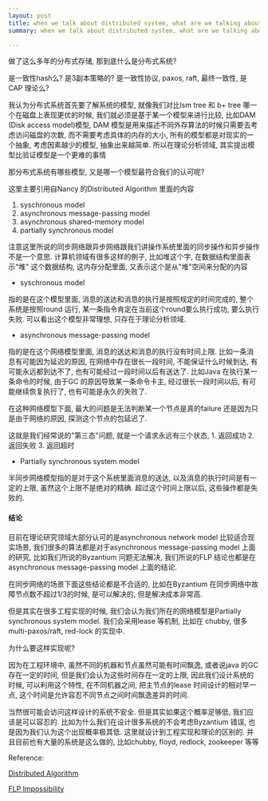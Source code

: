 ```yaml
---
layout: post
title: when we talk about distributed system, what are we talking about
summary: when we talk about distributed system, what are we talking about

---
```


做了这么多年的分布式存储, 那到底什么是分布式系统?

是一致性hash么? 是3副本策略的? 是一致性协议, paxos, raft, 最终一致性,  是CAP 理论么?  

我认为分布式系统首先要了解系统的模型, 就像我们对比lsm tree 和 b+ tree 哪一个在磁盘上表现更优的时候, 我们就必须是基于某一个模型来进行比较, 比如DAM (Disk access model)模型,  DAM 模型是用来描述不同外存算法的时候只需要去考虑访问磁盘的次数, 而不需要考虑具体的内存的大小, 所有的模型都是对现实的一个抽象, 考虑因素越少的模型, 抽象出来越简单. 所以在理论分析领域, 其实提出模型比验证模型是一个更难的事情

那分布式系统有哪些模型, 又是哪一个模型最符合我们的认可呢?

这里主要引用自Nancy 的Distributed Algorithm 里面的内容

1. syschronous model
2. asynchronous message-passing model
3. asynchronous shared-memory model
4. partially synchronous model


注意这里所说的同步网络跟异步网络跟我们讲操作系统里面的同步操作和异步操作不是一个意思. 计算机领域有很多这样的例子, 比如堆这个字, 在数据结构里面表示"堆" 这个数据结构, 这内存分配里面, 又表示这个是从"堆"空间来分配的内容

* syschronous model

指的是在这个模型里面, 消息的送达和消息的执行是按照规定的时间完成的, 整个系统是按照round 运行, 某一条指令肯定在当前这个round要么执行成功, 要么执行失败.  可以看出这个模型非常理想, 只存在于理论分析领域.

* asynchronous message-passing model

指的是在这个网络模型里面, 消息的送达和消息的执行没有时间上限. 比如一条消息有可能因为延迟的原因, 在网络中存在很长一段时间, 不能保证什么时候到达, 有可能永远都到达不了, 也有可能经过一段时间以后有送达了. 比如Java 在执行某一条命令的时候, 由于GC 的原因导致某一条命令卡主, 经过很长一段时间以后, 有可能继续恢复执行了, 也有可能是永久的失败了.

在这种网络模型下面, 最大的问题是无法判断某一个节点是真的failure 还是因为只是由于网络的原因, 探测这个节点的包延迟了.

这就是我们经常说的"第三态"问题, 就是一个请求永远有三个状态, 1. 返回成功 2. 返回失败 3. 返回超时

* Partially synchronous system model

半同步网络模型指的是对于这个系统里面消息的送达, 以及消息的执行时间是有一定的上限, 虽然这个上限不是绝对的精确. 超过这个时间上限以后, 这些操作都是失败的.



#### 结论



目前在理论研究领域大部分认可的是asynchronous network model 比较适合现实场景, 我们很多的算法都是对于asynchronous message-passing model 上面的研究, 比如我们所说的Byzantium 问题无法解决, 我们所说的FLP 结论也都是在asynchronous message-passing model 上面的结论.

在同步网络的场景下面这些结论都是不合适的, 比如在Byzantium 在同步网络中故障节点数不超过1/3的时候, 是可以解决的, 但是解决成本非常高.

但是其实在很多工程实现的时候, 我们会认为我们所在的网络模型是Partially synchronous system model. 我们会采用lease 等机制, 比如在 chubby, 很多multi-paxos/raft, red-lock 的实现中. 

为什么要这样实现呢?

因为在工程环境中, 虽然不同的机器和节点虽然可能有时间飘逸, 或者说java 的GC 存在一定的时间, 但是我们会认为这些时间存在一定的上限, 因此我们设计系统的时候, 可以利用这个特性, 在不同机器之间, 把主节点的lease 时间设计的相对早一点, 这个时间是允许容忍不同节点之间时间飘逸差异的时间.

当然很可能会访问这样设计的系统不安全. 但是其实如果这个概率足够低, 我们应该是可以容忍的.  比如为什么我们在设计很多系统的不会考虑Byzantium 错误, 也是因为我们认为这个出现概率极其低. 这里就设计到工程实现和理论的区别的. 并且目前也有大量的系统是这么做的, 比如chubby, floyd, redlock, zookeeper 等等



Reference:

[Distributed Algorithm](http://groups.csail.mit.edu/tds/distalgs.html)

[FLP Impossibility](https://groups.csail.mit.edu/tds/papers/Lynch/jacm85.pdf)

